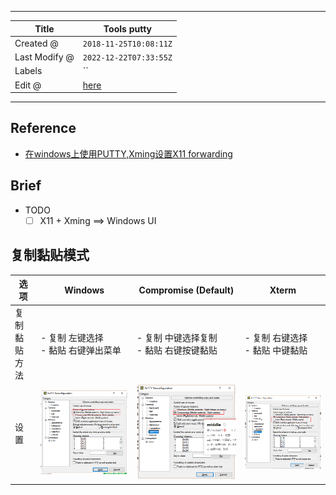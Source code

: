 -----

| Title         | Tools putty                                          |
| ------------- | ---------------------------------------------------- |
| Created @     | `2018-11-25T10:08:11Z`                               |
| Last Modify @ | `2022-12-22T07:33:55Z`                               |
| Labels        | \`\`                                                 |
| Edit @        | [here](https://github.com/junxnone/xwiki/issues/161) |

-----

## Reference

  - [在windows上使用PUTTY,Xming设置X11
    forwarding](http://blog.sina.com.cn/s/blog_13a26718a0102v3bg.html)

## Brief

  - TODO
      - [ ] X11 + Xming ==\> Windows UI

## 复制黏贴模式

| 选项     | Windows                                                      | Compromise (**Default**)                                     | Xterm                                                        |
| ------ | ------------------------------------------------------------ | ------------------------------------------------------------ | ------------------------------------------------------------ |
| 复制黏贴方法 | \- 复制 左键选择 <br>- 黏贴 右键弹出菜单                                   | \- 复制 中键选择复制<br>- 黏贴 右键按键黏贴                                  | \- 复制 右键选择<br>- 黏贴 中键黏贴                                      |
| 设置     | ![image](media/9fbd785d367d28ac50616357e201666ba6e19dba.png) | ![image](media/3b05590bb1dcda66a0b1c28ae38e63dade16d847.png) | ![image](media/45671557fe981c6a74e7c05b4e1510c8d705e63b.png) |
